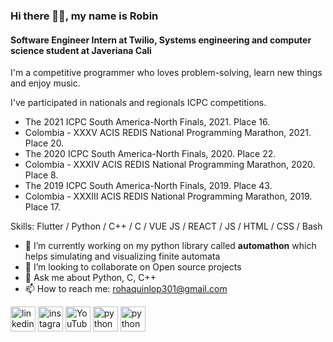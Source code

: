 ### Hi there 👋🏾, my name is Robin
#### **Software Engineer Intern** at Twilio, **Systems engineering and computer science student** at Javeriana Cali
I'm a competitive programmer who loves problem-solving, learn new things and enjoy music.

I've participated in nationals and regionals ICPC competitions.

- The 2021 ICPC South America-North Finals, 2021. Place 16.
- Colombia - XXXV ACIS REDIS National Programming Marathon, 2021. Place 20.
- The 2020 ICPC South America-North Finals, 2020. Place 22.
- Colombia - XXXIV ACIS REDIS National Programming Marathon, 2020. Place 8.
- The 2019 ICPC South America-North Finals, 2019. Place 43.
- Colombia - XXXIII ACIS REDIS National Programming Marathon, 2019. Place 17.

Skills: Flutter / Python / C++ / C / VUE JS / REACT / JS / HTML / CSS / Bash

- 🔭 I’m currently working on my python library called **automathon** which helps simulating and visualizing finite automata 
- 👯 I’m looking to collaborate on Open source projects 
- 💬 Ask me about Python, C, C++ 
- 📫 How to reach me: rohaquinlop301@gmail.com 


[<img src='https://cdn.jsdelivr.net/npm/simple-icons@3.0.1/icons/linkedin.svg' alt='linkedin' height='40'>](https://www.linkedin.com/in/robin-hafid-quintero-lopez/) [<img src='https://cdn.jsdelivr.net/npm/simple-icons@3.0.1/icons/instagram.svg' alt='instagram' height='40'>](https://www.instagram.com/therobinquintero/)  [<img src='https://cdn.jsdelivr.net/npm/simple-icons@3.0.1/icons/youtube.svg' alt='YouTube' height='40'>](https://www.youtube.com/channel/UCpA2-pYqfzbhdU80_4N-vPg)  [<img src='https://cdn.jsdelivr.net/npm/simple-icons@3.0.1/icons/python.svg' alt='python' height='40'>](https://github.com/rohaquinlop/automathon)  [<img src='https://cdn.jsdelivr.net/npm/simple-icons@3.0.1/icons/flutter.svg' alt='python' height='40'>](https://github.com/rohaquinlop/bmi)


<!--
<a href='https://archiveprogram.github.com/'><img src='https://raw.githubusercontent.com/acervenky/animated-github-badges/master/assets/acbadge.gif' width='40' height='40'></a> <a href='https://github.com/pricing'><img src='https://raw.githubusercontent.com/acervenky/animated-github-badges/master/assets/pro.gif' width='40' height='40'></a>
-->



<!--
**rohaquinlop/rohaquinlop** is a ✨ _special_ ✨ repository because its `README.md` (this file) appears on your GitHub profile.

Here are some ideas to get you started:

- 🔭 I’m currently working on ...
- 🌱 I’m currently learning ...
- 👯 I’m looking to collaborate on ...
- 🤔 I’m looking for help with ...
- 💬 Ask me about ...
- 📫 How to reach me: ...
- 😄 Pronouns: ...
- ⚡ Fun fact: ...
-->
